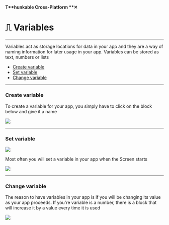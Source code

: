 #### T**hunkable Cross-Platform **✕

# ⎍ Variables

---

Variables act as storage locations for data in your app and they are a way of naming information for later usage in your app. Variables can be stored as text, numbers or lists

* [Create variable](#create-variable)
* [Set variable](#set-variable)
* [Change variable](#change-variable)

---

### Create variable

To create a variable for your app, you simply have to click on the block below and give it a name

![](/assets/blocks-variable-✕-fig-1.png)

---

### Set variable

![](/assets/blocks-variable-✕-fig-4.png)

Most often you will set a variable in your app when the Screen starts

![](/assets/blocks-variable-✕-fig-2.png)

---

### Change variable

The reason to have variables in your app is if you will be changing its value as your app proceeds. If you're variable is a number, there is a block that will increase it by a value every time it is used

![](/assets/blocks-variable-✕-fig-5.png)



